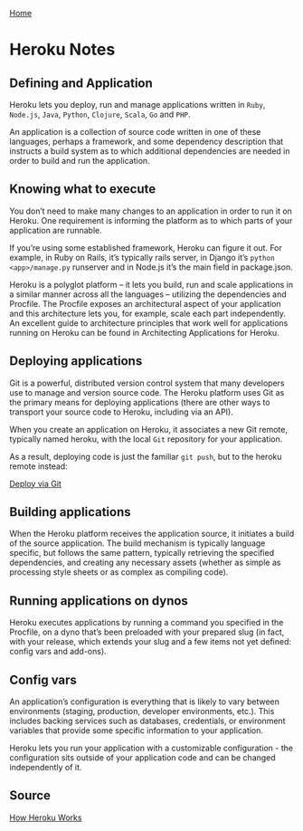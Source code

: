 [Home](README.md)

# Heroku Notes

## Defining and Application

Heroku lets you deploy, run and manage applications written in `Ruby`, `Node.js`, `Java`, `Python`, `Clojure`, `Scala`, `Go` and `PHP`.

An application is a collection of source code written in one of these languages, perhaps a framework, and some dependency description that instructs a build system as to which additional dependencies are needed in order to build and run the application.

## Knowing what to execute

You don’t need to make many changes to an application in order to run it on Heroku. One requirement is informing the platform as to which parts of your application are runnable.

If you’re using some established framework, Heroku can figure it out. For example, in Ruby on Rails, it’s typically rails server, in Django it’s `python <app>/manage.py` runserver and in Node.js it’s the main field in package.json.

Heroku is a polyglot platform – it lets you build, run and scale applications in a similar manner across all the languages – utilizing the dependencies and Procfile. The Procfile exposes an architectural aspect of your application and this architecture lets you, for example, scale each part independently. An excellent guide to architecture principles that work well for applications running on Heroku can be found in Architecting Applications for Heroku. 

## Deploying applications

Git is a powerful, distributed version control system that many developers use to manage and version source code. The Heroku platform uses Git as the primary means for deploying applications (there are other ways to transport your source code to Heroku, including via an API).

When you create an application on Heroku, it associates a new Git remote, typically named heroku, with the local `Git` repository for your application.

As a result, deploying code is just the familiar `git push`, but to the heroku remote instead:

[Deploy via Git](img/heroku-deploy.png)

## Building applications

When the Heroku platform receives the application source, it initiates a build of the source application. The build mechanism is typically language specific, but follows the same pattern, typically retrieving the specified dependencies, and creating any necessary assets (whether as simple as processing style sheets or as complex as compiling code).

## Running applications on dynos

Heroku executes applications by running a command you specified in the Procfile, on a dyno that’s been preloaded with your prepared slug (in fact, with your release, which extends your slug and a few items not yet defined: config vars and add-ons).

## Config vars

An application’s configuration is everything that is likely to vary between environments (staging, production, developer environments, etc.). This includes backing services such as databases, credentials, or environment variables that provide some specific information to your application.

Heroku lets you run your application with a customizable configuration - the configuration sits outside of your application code and can be changed independently of it.

## Source
[How Heroku Works](https://devcenter.heroku.com/articles/how-heroku-works)
